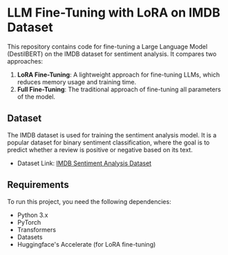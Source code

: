 # LLM Fine-Tuning with LoRA on IMDB Dataset

This repository contains code for fine-tuning a Large Language Model  (DestilBERT) on the IMDB dataset for sentiment analysis. It compares two approaches:

1. **LoRA Fine-Tuning**: A lightweight approach for fine-tuning LLMs, which reduces memory usage and training time.
2. **Full Fine-Tuning**: The traditional approach of fine-tuning all parameters of the model.

## Dataset

The IMDB dataset is used for training the sentiment analysis model. It is a popular dataset for binary sentiment classification, where the goal is to predict whether a review is positive or negative based on its text.

- Dataset Link: [IMDB Sentiment Analysis Dataset](https://www.kaggle.com/datasets/lakshmi25npathi/imdb-dataset-of-50k-movie-reviews)
  
## Requirements

To run this project, you need the following dependencies:

- Python 3.x
- PyTorch
- Transformers
- Datasets
- Huggingface's Accelerate (for LoRA fine-tuning)


